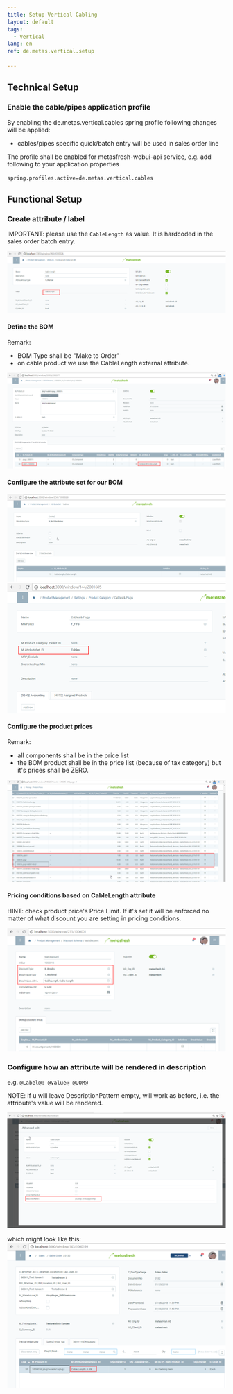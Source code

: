 ```yaml
---
title: Setup Vertical Cabling
layout: default
tags:
  - Vertical
lang: en
ref: de.metas.vertical.setup

---
```



## Technical Setup

### Enable the cable/pipes application profile

By enabling the de.metas.vertical.cables spring profile following changes will be applied:
- cables/pipes specific quick/batch entry will be used in sales order line

The profile shall be enabled for metasfresh-webui-api service, e.g. add following to your application.properties

`spring.profiles.active=de.metas.vertical.cables`

## Functional Setup

### Create attribute / label

IMPORTANT: please use the `CableLength` as value.
It is hardcoded in the sales order batch entry.

![image](assets/43263279-7c20cb86-90eb-11e8-897c-24080ba627fd.png)

#### Define the BOM
Remark:
* BOM Type shall be "Make to Order"
* on cable product we use the CableLength external attribute.

![image](assets/43263333-a86ad196-90eb-11e8-80cd-2c4c34586528.png)

#### Configure the attribute set for our BOM
![image](assets/43263378-c9a924a2-90eb-11e8-8db0-00bb7d41d21b.png)
![image](assets/43263409-e3fc4230-90eb-11e8-8e0a-7dae0304762e.png)


#### Configure the product prices
Remark:
* all components shall be in the price list
* the BOM product shall be in the price list (because of tax category) but it's prices shall be ZERO.

![image](assets/43263481-1169d3ea-90ec-11e8-80c1-fbfa5c19c293.png)


#### Pricing conditions based on CableLength attribute
HINT: check product price's Price Limit. If it's set it will be enforced no matter of what discount you are setting in pricing conditions.

![image](assets/43308846-8e64da3a-918b-11e8-9b48-7228ae91d52d.png)

### Configure how an attribute will be rendered in description
e.g. `@Label@: @Value@ @UOM@`

NOTE: if u will leave DescriptionPattern empty, will work as before, i.e. the attribute's value will be rendered.

![image](assets/43320566-8dcbd1e8-91b1-11e8-94d9-a193c0575afd.png)


which might look like this:
![image](assets/43320597-a7f8d2a0-91b1-11e8-9445-71355e2b1f73.png)
